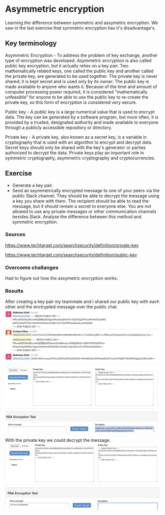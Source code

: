 # Asymmetric encryption

Learning the difference between symmetric and assymetric encryption. We saw in the last exercise that symmetric encryption has it's disadvantage's.

## Key terminology

Asymmetric Encryption -
To address the problem of key exchange, another type of encryption was developed. Asymmetric encryption is also called public key encryption, but it actually relies on a key pair. Two mathematically related keys, one called the public key and another called the private key, are generated to be used together. The private key is never shared; it is kept secret and is used only by its owner. The public key is made available to anyone who wants it. Because of the time and amount of computer processing power required, it is considered “mathematically unfeasible” for anyone to be able to use the public key to re-create the private key, so this form of encryption is considered very secure.

Public key - A public key is a large numerical value that is used to encrypt data. The key can be generated by a software program, but more often, it is provided by a trusted, designated authority and made available to everyone through a publicly accessible repository or directory.

Private key - A private key, also known as a secret key, is a variable in cryptography that is used with an algorithm to encrypt and decrypt data. Secret keys should only be shared with the key's generator or parties authorized to decrypt the data. Private keys play an important role in symmetric cryptography, asymmetric cryptography and cryptocurrencies.

## Exercise

- Generate a key pair.
- Send an asymmetrically encrypted message to one of your peers via the public Slack channel. They should be able to decrypt the message using a key you share with them. The recipient should be able to read the message, but it should remain a secret to everyone else.
You are not allowed to use any private messages or other communication channels besides Slack. Analyse the difference between this method and symmetric encryption.


### Sources

https://www.techtarget.com/searchsecurity/definition/private-key

https://www.techtarget.com/searchsecurity/definition/public-key


### Overcome challanges

Had to figure out how the assymetric encryption works. 

### Results

After creating a key pair my teammate and I shared our public key with each other and the enctrypted message over the public chat.
![screenshot](../00_includes/sec3/sec555.png)


![screenshot](../00_includes/sec3/sec5.png)

With the private key  we could decrypt the message.
![screenshot](../00_includes/sec3/sec55.png)

